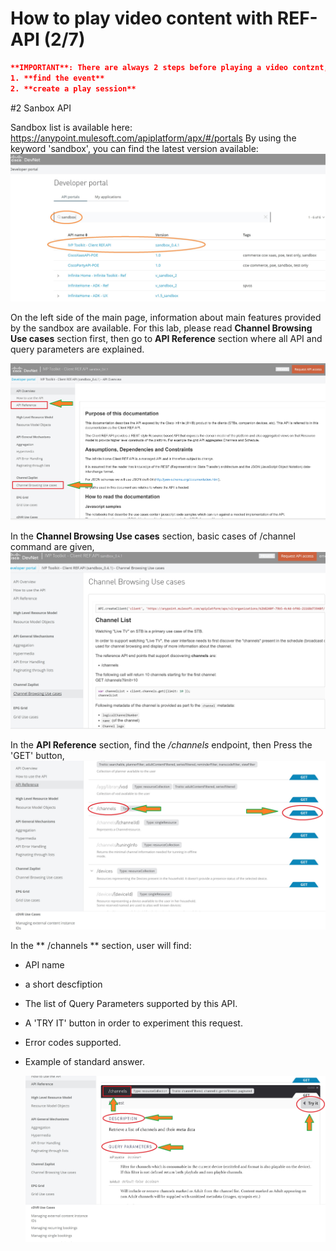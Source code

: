 #  How to play video content with REF-API (2/7)



```json
**IMPORTANT**: There are always 2 steps before playing a video contznt,
1. **find the event**
2. **create a play session**
```



#2 Sanbox API

Sandbox list is available here: https://anypoint.mulesoft.com/apiplatform/apx/#/portals
By using the keyword 'sandbox', you can find the latest version available:
  ![](./assets/images/Start-REF-API-102-01.jpg)<br/>


On  the left side of the main page, information about main features provided by the sandbox are available.
For this lab, please read **Channel Browsing Use cases** section first,
then go to **API Reference** section where all API and query parameters are explained.

  ![](./assets/images/Start-REF-API-102-02.jpg)<br/>

In the **Channel Browsing Use cases** section, basic cases of /channel command are given,
  ![](./assets/images/Start-REF-API-102-16_use_cases.jpg)<br/>



In the **API Reference** section, find the */channels* endpoint, then Press the 'GET' button,
  ![](./assets/images/Start-REF-API-102-13_refapi.jpg)<br/>



In the ** /channels ** section, user will find:
- API name
- a short descfiption
- The list of Query Parameters supported by this API.
- A 'TRY IT' button in order to experiment this request.
- Error codes supported.
- Example of standard answer.


  ![](./assets/images/Start-REF-API-102-14_channel_api.jpg)<br/>
